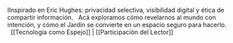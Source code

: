 IInspirado en Eric Hughes: privacidad selectiva, visibilidad digital y ética de compartir información.  
Acá exploramos cómo revelarnos al mundo con intención, y cómo el Jardín se convierte en un espacio seguro para hacerlo.  
[[Tecnología como Espejo]] | [[Participación del Lector]]